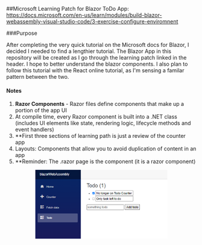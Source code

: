 ##Microsoft Learning Patch for Blazor ToDo App: https://docs.microsoft.com/en-us/learn/modules/build-blazor-webassembly-visual-studio-code/3-exercise-configure-enviromnent

###Purpose
<p>
    After completing the very quick tutorial on the Microsoft docs for Blazor, I decided I needed to find a lengthier tutorial. The Blazor App in this repository will be created as I go through the learning patch linked in the header. I hope to better understand the blazor components. I also plan to follow this tutorial with the React online tutorial, as I'm sensing a familar pattern between the two. 
</p>

<div>
    <h4>Notes</h4>
    <ol>
        <li><b>Razor Components</b> - Razor files define components that make up a portion of the app UI</li>
        <li>At compile time, every Razor component is built into a .NET class (includes UI elements like state, rendering logic, lifecycle methods and event handlers)</li>
        <li>**First three sections of learning path is just a review of the counter app</li>
        <li>Layouts: Components that allow you to avoid duplication of content in an app</li>
        <li>**Reminder: The .razor page is the component (it is a razor component)</li>
        </ol>
</div>

<p align="center">
  <img src="BlazorTodo.png" width="350" title="hover text">
</p>
